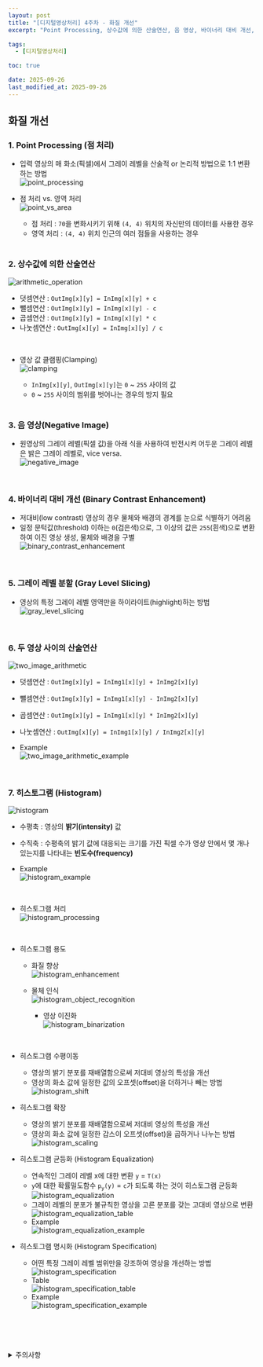 ```yaml
---
layout: post
title: "[디지털영상처리] 4주차 - 화질 개선"
excerpt: "Point Processing, 상수값에 의한 산술연산, 음 영상, 바이너리 대비 개선, 그레이 레벨 분할, 두 영상 사이의 산술연산, 히스토그램"

tags:
  - [디지털영상처리]

toc: true

date: 2025-09-26
last_modified_at: 2025-09-26
---
```

## 화질 개선
### 1. Point Processing (점 처리)
- 입력 영상의 매 화소(픽셀)에서 그레이 레벨을 산술적 or 논리적 방법으로 1:1 변환하는 방법  
![point_processing][def]  

- 점 처리 vs. 영역 처리  
![point_vs_area][def2]  
  - 점 처리 : `70`을 변화시키기 위해 `(4, 4)` 위치의 자신만의 데이터를 사용한 경우
  - 영역 처리 : `(4, 4)` 위치 인근의 여러 점들을 사용하는 경우  

  <br>

### 2. 상수값에 의한 산술연산  
![arithmetic_operation][def3]  
  - 덧셈연산 : `OutImg[x][y] = InImg[x][y] + c`
  - 뺄셈연산 : `OutImg[x][y] = InImg[x][y] - c`
  - 곱셈연산 : `OutImg[x][y] = InImg[x][y] * c`
  - 나눗셈연산 : `OutImg[x][y] = InImg[x][y] / c`  

<br>

- 영상 값 클램핑(Clamping)  
![clamping][def4]  
  - `InImg[x][y]`, `OutImg[x][y]`는 `0` ~ `255` 사이의 값
  - `0` ~ `255` 사이의 범위를 벗어나는 경우의 방지 필요  

  <br>

### 3. 음 영상(Negative Image)
- 원영상의 그레이 레벨(픽셀 값)을 아래 식을 사용하여 반전시켜 어두운 그레이 레벨은 밝은 그레이 레벨로, vice versa.  
![negative_image][def5]  

<br>

### 4. 바이너리 대비 개선 (Binary Contrast Enhancement)
- 저대비(low contrast) 영상의 경우 물체와 배경의 경계를 눈으로 식별하기 어려움
- 일정 문턱값(threshold) 이하는 `0`(검은색)으로, 그 이상의 값은 `255`(흰색)으로 변환하여 이진 영상 생성, 물체와 배경을 구별  
![binary_contrast_enhancement][def6]  

<br>

### 5. 그레이 레벨 분할 (Gray Level Slicing)  
- 영상의 특정 그레이 레벨 영역만을 하이라이트(highlight)하는 방법  
![gray_level_slicing][def7]  

<br>

### 6. 두 영상 사이의 산술연산  
![two_image_arithmetic][def8]  
  - 덧셈연산 : `OutImg[x][y] = InImg1[x][y] + InImg2[x][y]`
  - 뺄셈연산 : `OutImg[x][y] = InImg1[x][y] - InImg2[x][y]`
  - 곱셈연산 : `OutImg[x][y] = InImg1[x][y] * InImg2[x][y]`
  - 나눗셈연산 : `OutImg[x][y] = InImg1[x][y] / InImg2[x][y]`  

- Example  
![two_image_arithmetic_example][def9]  

<br>

### 7. 히스토그램 (Histogram)  
![histogram][def10]  
  - 수평축 : 영상의 **밝기(intensity)** 값  
  - 수직축 : 수평축의 밝기 값에 대응되는 크기를 가진 픽셀 수가 영상 안에서 몇 개나 있는지를 나타내는 **빈도수(frequency)**  

- Example  
![histogram_example][def11]  

<br>

- 히스토그램 처리  
![histogram_processing][def12]  

<br>

- 히스토그램 용도
  - 화질 향상  
  ![histogram_enhancement][def13]  

  - 물체 인식  
  ![histogram_object_recognition][def14]  
    - 영상 이진화  
    ![histogram_binarization][def15]  

<br>

- 히스토그램 수평이동
  - 영상의 밝기 분포를 재배열함으로써 저대비 영상의 특성을 개선
  - 영상의 화소 값에 일정한 값의 오프셋(offset)을 더하거나 빼는 방법  
  ![histogram_shift][def16]  

- 히스토그램 확장
  - 영상의 밝기 분포를 재배열함으로써 저대비 영상의 특성을 개선
  - 영상의 화소 값에 일정한 갑스이 오프셋(offset)을 곱하거나 나누는 방법  
  ![histogram_scaling][def17]  

- 히스토그램 균등화 (Histogram Equalization)  
  - 연속적인 그레이 레벨 x에 대한 변환 `y` = `T(x)`
  - `y`에 대한 확률밀도함수 `p`<sub>`y`</sub>`(y)` = `c`가 되도록 하는 것이 히스토그램 균등화  
  ![histogram_equalization][def18]
  - 그레이 레벨의 분포가 불규칙한 영상을 고른 분포를 갖는 고대비 영상으로 변환  
  ![histogram_equalization_table][def19]
  - Example  
  ![histogram_equalization_example][def20]

- 히스토그램 명시화 (Histogram Specification)
  - 어떤 특정 그레이 레벨 범위만을 강조하여 영상을 개선하는 방법  
  ![histogram_specification][def21]  
  - Table  
  ![histogram_specification_table][def22]  
  - Example  
  ![histogram_specification_example][def23]  

<br>
<br>
<br>
<br>
<details>
<summary>주의사항</summary>
<div markdown="1">

이 포스팅은 강원대학교 김윤 교수님의 디지털영상처리 수업을 들으며 내용을 정리 한 것입니다.  
수업 내용에 대한 저작권은 교수님께 있으니,  
다른 곳으로의 무분별한 내용 복사를 자제해 주세요.

</div>
</details>

[def]: https://i.imgur.com/E4CFFNg.png
[def2]: https://i.imgur.com/9WZ4M05.png
[def3]: https://i.imgur.com/IFqcGKN.png
[def4]: https://i.imgur.com/PNiGl7X.png
[def5]: https://i.imgur.com/FGJDakz.png
[def6]: https://i.imgur.com/mJLaMdq.png
[def7]: https://i.imgur.com/yS2rhyw.png
[def8]: https://i.imgur.com/bfZw84A.png
[def9]: https://i.imgur.com/ocszDuB.png
[def10]: https://i.imgur.com/5PlFcew.png
[def11]: https://i.imgur.com/9OPujCV.png
[def12]: https://i.imgur.com/fhwqaso.png
[def13]: https://i.imgur.com/PbLyejQ.png
[def14]: https://i.imgur.com/nUrtuuA.png
[def15]: https://i.imgur.com/IhnwB3H.png
[def16]: https://i.imgur.com/uAN82VD.png
[def17]: https://i.imgur.com/tET49xw.png
[def18]: https://i.imgur.com/uNKMj7y.png
[def19]: https://i.imgur.com/DB5nX2F.png
[def20]: https://i.imgur.com/euDmZXN.png
[def21]: https://i.imgur.com/xJvkT1n.png
[def22]: https://i.imgur.com/Yv3sYfw.png
[def23]: https://i.imgur.com/yADZsYU.png